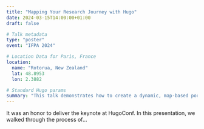 ```yaml
---
title: "Mapping Your Research Journey with Hugo"
date: 2024-03-15T14:00:00+01:00
draft: false

# Talk metadata
type: "poster" 
event: "IFPA 2024"

# Location Data for Paris, France
location:
  name: "Rotorua, New Zealand"
  lat: 48.8953
  lon: 2.3882

# Standard Hugo params
summary: "This talk demonstrates how to create a dynamic, map-based portfolio of academic talks and presentations using the Hugo static site generator and PaperMod theme."
---
```


It was an honor to deliver the keynote at HugoConf. In this presentation, we walked through the process of...